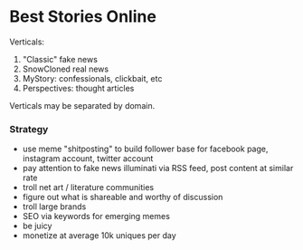 # Best Stories Online

Verticals:
1. "Classic" fake news
2. SnowCloned real news
2. MyStory: confessionals, clickbait, etc
3. Perspectives: thought articles

Verticals may be separated by domain.

### Strategy
- use meme "shitposting" to build follower base for facebook page, instagram account, twitter account
- pay attention to fake news illuminati via RSS feed, post content at similar rate
- troll net art / literature communities 
- figure out what is shareable and worthy of discussion
- troll large brands
- SEO via keywords for emerging memes
- be juicy
- monetize at average 10k uniques per day
